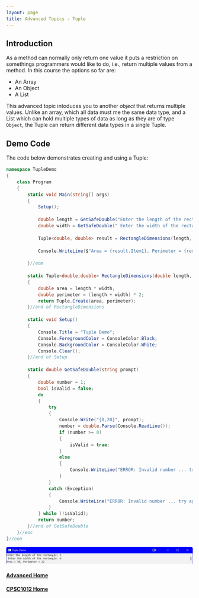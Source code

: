 ```yaml
---
layout: page
title: Advanced Topics - Tuple
---
```


## Introduction
As a method can normally only return one value it puts a restriction on somethings programmers would like to do, i.e., return multiple values from a method. In this course the options so far are:
*  An Array
*  An Object
*  A List<T>

This advanced topic intoduces you to another _object_ that returns multiple values. Unlike an array, which all data must me the same data type, and a List<T> which can hold multiple types of data as long as they are of type `Object`, the Tuple can return different data types in a single Tuple.

## Demo Code
The code below demonstrates creating and using a Tuple:

```csharp
namespace TupleDemo
{
    class Program
    {
        static void Main(string[] args)
        {
            Setup();

            double length = GetSafeDouble("Enter the length of the rectangle: ");
            double width = GetSafeDouble(" Enter the width of the rectangle: ");

            Tuple<double, double> result = RectangleDimensions(length, width);

            Console.WriteLine($"Area = {result.Item1}, Perimeter = {result.Item2}");

        }//eom

        static Tuple<double,double> RectangleDimensions(double length, double width)
        {
            double area = length * width;
            double perimeter = (length + width) * 2;
            return Tuple.Create(area, perimeter);
        }//end of RectangleDimensions

        static void Setup()
        {
            Console.Title = "Tuple Demo";
            Console.ForegroundColor = ConsoleColor.Black;
            Console.BackgroundColor = ConsoleColor.White;
            Console.Clear();
        }//end of Setup

        static double GetSafeDouble(string prompt)
        {
            double number = 1;
            bool isValid = false;
            do
            {
                try
                {
                    Console.Write("{0,20}", prompt);
                    number = double.Parse(Console.ReadLine());
                    if (number >= 0)
                    {
                        isValid = true;
                    }
                    else
                    {
                        Console.WriteLine("ERROR: Invalid number ... try again");
                    }
                }
                catch (Exception)
                {
                    Console.WriteLine("ERROR: Invalid number ... try again");
                }
            } while (!isValid);
            return number;
        }//end of GetSafeDouble
    }//eoc
}//eon
```

![tuple-demo](files/tuple-demo.jpg)

#### [Advanced Home](index.md)
#### [CPSC1012 Home](../index.md)